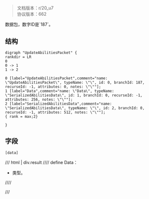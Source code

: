 # <!-- md:samp UpdateAbilitiesPacket -->

> 文档版本：r/20_u7<br/>协议版本：662

<!-- md:samp UpdateAbilitiesPacket -->数据包，数字ID是`187`。

## 结构

```viz
digraph "UpdateAbilitiesPacket" {
rankdir = LR
0
0 -> 1
1 -> 2

0 [label="UpdateAbilitiesPacket",comment="name: \"UpdateAbilitiesPacket\", typeName: \"\", id: 0, branchId: 187, recurseId: -1, attributes: 0, notes: \"\""];
1 [label="Data",comment="name: \"Data\", typeName: \"SerializedAbilitiesData\", id: 1, branchId: 0, recurseId: -1, attributes: 256, notes: \"\""];
2 [label="SerializedAbilitiesData",comment="name: \"SerializedAbilitiesData\", typeName: \"\", id: 2, branchId: 0, recurseId: -1, attributes: 512, notes: \"\""];
{ rank = max;2}

}

```

## 字段

```title='UpdateAbilitiesPacket'
[data]
```

/// html | div.result
//// define
Data：[<!-- md:samp SerializedAbilitiesData -->](../types/serializedabilitiesdata.md)

- <!-- md:samp SerializedAbilitiesData -->类型。


////

///

